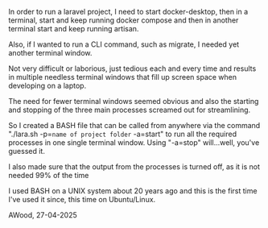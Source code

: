 In order to run a laravel project, I need to start docker-desktop, then in a terminal, start and keep running docker compose and then in another terminal start and keep running artisan. 

Also, if I wanted to run a CLI command, such as migrate, I needed yet another terminal window.

Not very difficult or laborious, just tedious each and every time and results in multiple needless terminal windows that fill up screen space when developing on a laptop.

The need for fewer terminal windows seemed obvious and also the starting and stopping of the three main processes screamed out for streamlining.

So I created a BASH file that can be called from anywhere via the command "./lara.sh -p=`name of project folder` -a=start" to run all the required processes in one single terminal window. Using "-a=stop" will...well, you've guessed it. 

I also made sure that the output from the processes is turned off, as it is not needed 99% of the time

I used BASH on a UNIX system about 20 years ago and this is the first time I've used it since, this time on Ubuntu/Linux.

AWood, 27-04-2025

